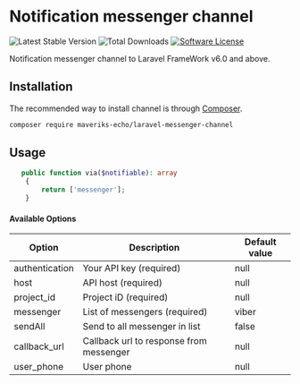 Notification messenger channel
=============================

![Latest Stable Version](https://poser.pugx.org/maveriks-echo/laravel-messenger-channel/v/stable)
![Total Downloads](https://poser.pugx.org/maveriks-echo/laravel-messenger-channel/downloads)
[![Software License](https://img.shields.io/badge/license-MIT-brightgreen.svg?style=flat-square)](LICENSE)

Notification messenger channel to Laravel FrameWork v6.0 and above.

## Installation
The recommended way to install channel is through
[Composer](http://getcomposer.org).

```bash
composer require maveriks-echo/laravel-messenger-channel
```


## Usage

```php
   public function via($notifiable): array
    {
        return ['messenger'];
    }
```

#### Available Options

| Option         | Description                                     | Default value                           | 
|----------------|-------------------------------------------------|-----------------------------------------|
| authentication | Your API key (required)                         | null                                    |
| host           | API host (required)                             | null                                    |
| project_id     | Project iD (required)                           | null                                    |
| messenger      | List of messengers (required)                   | viber                                   |
| sendAll        | Send to all messenger in list                   | false                                   |
| callback_url   | Callback url to response from messenger         | null                                    |
| user_phone     | User phone                                      | null                                    |